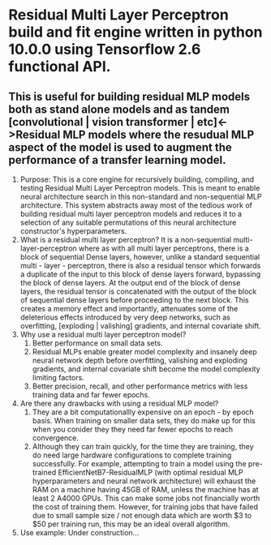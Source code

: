 #  Residual Multi Layer Perceptron build and fit engine written in python 10.0.0 using Tensorflow 2.6 functional API. 
## This is useful for building residual MLP models both as stand alone models and as tandem [convolutional | vision transformer | etc]<->Residual MLP models where the resudual MLP aspect of the model is used to augment the performance of a transfer learning model.

1. Purpose: This is a core engine for recursively building, compiling, and testing Residual Multi Layer Perceptron models. This is meant to enable neural architecture search in this non-standard and non-sequential MLP architecture. This system abstracts away most of the tedious work of building residual multi layer perceptron models and reduces it to a selection of any suitable permutations of this neural architecture constructor's hyperparameters.
2. What is a residual multi layer perceptron? It is a non-sequential multi-layer-perceptron where as with all multi layer perceptrons, there is a block of sequential Dense layers, however, unlike a standard sequential multi - layer - perceptron, there is also a residual tensor which forwards a duplicate of the input to this block of dense layers forward, bypassing the block of dense layers. At the output end of the block of dense layers, the residual tensor is concatenated with the output of the block of sequential dense layers before proceeding to the next block. This creates a memory effect and importantly, attenuates some of the deleterious effects introduced by very deep networks, such as overfitting, [exploding | valishing] gradients, and internal covariate shift. 
3. Why use a residual multi layer perceptron model?
    1. Better performance on small data sets.
    2. Residual MLPs enable greater model complexity and insanely deep neural network depth before overfitting, valishing and exploding gradients, and internal covariate shift become the model complexity limiting factors.
    3. Better precision, recall, and other performance metrics with less training data and far fewer epochs.
4. Are there any drawbacks with using a residual MLP model?
    1. They are a bit computationallly expensive on an epoch - by epoch basis. When training on smaller data sets, they do make up for this when you conider they they need far fewer epochs to reach convergence.
    2. Although they can train quickly, for the time they are training, they do need large hardware configurations to complete training successfully. For example, attempting to train a model using the pre-trained EfficientNetB7-ResidualMLP (with optimal residual MLP hyperparameters and neural network architecture) will exhaust the RAM on a machine having 45GB of RAM, unless the machine has at least 2 A4000 GPUs. This can make some jobs not financially worth the cost of training them. However, for training jobs that have failed due to small sample size / not enough data which are worth $3 to $50 per training run, this may be an ideal overall algorithm.
4. Use example:
    Under construction...